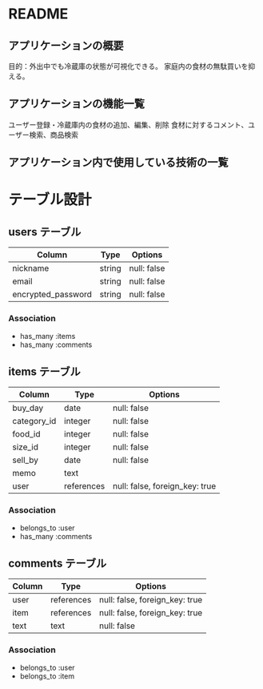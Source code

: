 # README

## アプリケーションの概要
 目的：外出中でも冷蔵庫の状態が可視化できる。
      家庭内の食材の無駄買いを抑える。

## アプリケーションの機能一覧
 ユーザー登録・冷蔵庫内の食材の追加、編集、削除
 食材に対するコメント、ユーザー検索、商品検索

## アプリケーション内で使用している技術の一覧


# テーブル設計
## users テーブル

| Column                | Type     | Options     |
| --------------------- | -------- | ----------- |
| nickname              | string   | null: false |
| email                 | string   | null: false |
| encrypted_password    | string   | null: false |

### Association

- has_many :items
- has_many :comments


## items テーブル

| Column                 | Type        | Options                        |
| ---------------------- | ----------- | ------------------------------ |
| buy_day                | date        | null: false                    |
| category_id            | integer     | null: false                    |
| food_id                | integer     | null: false                    |
| size_id                | integer     | null: false                    |
| sell_by                | date        | null: false                    |
| memo                   | text        |                                |
| user                   | references  | null: false, foreign_key: true |

### Association

- belongs_to :user
- has_many   :comments


## comments テーブル

| Column          | Type       | Options                        |
| --------------- | ---------- | ------------------------------ |
| user            | references | null: false, foreign_key: true |
| item            | references | null: false, foreign_key: true |
| text            | text       | null: false                    |

### Association

- belongs_to :user
- belongs_to :item

